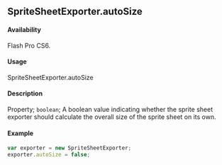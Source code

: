 ## SpriteSheetExporter.autoSize

#### Availability

Flash Pro CS6.

#### Usage

SpriteSheetExporter.autoSize

#### Description

Property; `boolean`; A boolean value indicating whether the sprite sheet exporter should calculate the overall size of the sprite sheet on its own.

#### Example

```javascript
var exporter = new SpriteSheetExporter;
exporter.autoSize = false;
```
